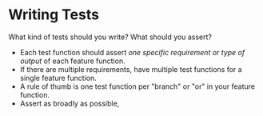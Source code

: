 # Writing Tests
What kind of tests should you write?
What should you assert?

* Each test function should assert _one specific requirement or type of output_ of each feature function.
* If there are multiple requirements, have multiple test functions for a single feature function.
* A rule of thumb is one test function per "branch" or "or" in your feature function.
* Assert as broadly as possible,
